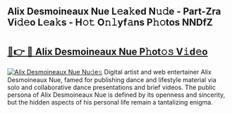 ## Alix Desmoineaux Nue L𝚎a𝚔ed N𝚞𝚍e - Part-Zra Vi𝚍𝚎o L𝚎a𝚔s - H𝚘𝚝 O𝚗𝚕yf𝚊ns P𝚑𝚘tos NNDfZ

# <h2><a href="http://kf5kt1.oniu.top/?m=Alix+Desmoineaux+Nue">🔗👉 🔴 Alix Desmoineaux Nue P𝚑ot𝚘𝚜 V𝚒d𝚎o</a></h2>

[![Alix Desmoineaux Nue Nu𝚍e𝚜](https://i.imgur.com/0qMVB7G.gif)](http://kf5kt1.oniu.top/?m=Alix+Desmoineaux+Nue)
Digital artist and web entertainer Alix Desmoineaux Nue, famed for publishing dance and lifestyle material via solo and collaborative dance presentations and brief videos. The public persona of Alix Desmoineaux Nue is defined by its openness and sincerity, but the hidden aspects of his personal life remain a tantalizing enigma.  
